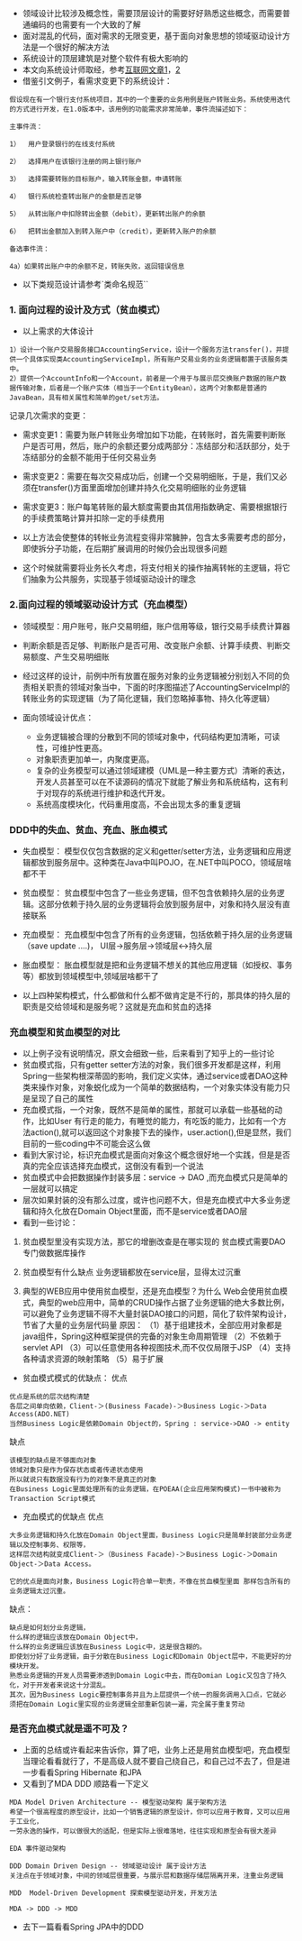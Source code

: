 - 领域设计比较涉及概念性，需要顶层设计的需要好好熟悉这些概念，而需要普通编码的也需要有一个大致的了解
- 面对混乱的代码，面对需求的无限变更，基于面向对象思想的领域驱动设计方法是一个很好的解决方法
- 系统设计的顶层建筑是对整个软件有极大影响的
- 本文向系统设计师取经，参考[互联网文章1](http://www.blogjava.net/johnnylzb/archive/2010/05/15/321057.html)，[2](https://kb.cnblogs.com/page/520746/)
- 借鉴引文例子，看需求变更下的系统设计：
```text
假设现在有一个银行支付系统项目，其中的一个重要的业务用例是账户转账业务。系统使用迭代的方式进行开发，在1.0版本中，该用例的功能需求非常简单，事件流描述如下：

主事件流：

1）  用户登录银行的在线支付系统

2）  选择用户在该银行注册的网上银行账户

3）  选择需要转账的目标账户，输入转账金额，申请转账

4）  银行系统检查转出账户的金额是否足够

5）  从转出账户中扣除转出金额（debit），更新转出账户的余额

6）  把转出金额加入到转入账户中（credit），更新转入账户的余额

备选事件流：

4a）如果转出账户中的余额不足，转账失败，返回错误信息
```
- 以下类规范设计请参考`类命名规范``

### 1. 面向过程的设计及方式（贫血模式）
- 以上需求的大体设计
```text
1）设计一个账户交易服务接口AccountingService，设计一个服务方法transfer()，并提供一个具体实现类AccountingServiceImpl，所有账户交易业务的业务逻辑都置于该服务类中。
2）提供一个AccountInfo和一个Account，前者是一个用于与展示层交换账户数据的账户数据传输对象，后者是一个账户实体（相当于一个EntityBean），这两个对象都是普通的JavaBean，具有相关属性和简单的get/set方法。

```

记录几次需求的变更：
- 需求变更1：需要为账户转账业务增加如下功能，在转账时，首先需要判断账户是否可用，然后，账户的余额还要分成两部分：冻结部分和活跃部分，处于冻结部分的金额不能用于任何交易业务
- 需求变更2：需要在每次交易成功后，创建一个交易明细账，于是，我们又必须在transfer()方面里面增加创建并持久化交易明细账的业务逻辑
- 需求变更3：账户每笔转账的最大额度需要由其信用指数确定、需要根据银行的手续费策略计算并扣除一定的手续费用


- 以上方法会使整体的转帐业务流程变得非常臃肿，包含太多需要考虑的部分，即使拆分子功能，在后期扩展调用的时候仍会出现很多问题
- 这个时候就需要将业务长久考虑，将支付相关的操作抽离转帐的主逻辑，将它们抽象为公共服务，实现基于领域驱动设计的理念

### 2.面向过程的领域驱动设计方式（充血模型）
- 领域模型：用户账号，账户交易明细，账户信用等级，银行交易手续费计算器
- 判断余额是否足够、判断账户是否可用、改变账户余额、计算手续费、判断交易额度、产生交易明细账
- 经过这样的设计，前例中所有放置在服务对象的业务逻辑被分别划入不同的负责相关职责的领域对象当中，下面的时序图描述了AccountingServiceImpl的转账业务的实现逻辑（为了简化逻辑，我们忽略掉事物、持久化等逻辑）


- 面向领域设计优点：
    - 业务逻辑被合理的分散到不同的领域对象中，代码结构更加清晰，可读性，可维护性更高。
    - 对象职责更加单一，内聚度更高。
    - 复杂的业务模型可以通过领域建模（UML是一种主要方式）清晰的表达，开发人员甚至可以在不读源码的情况下就能了解业务和系统结构，这有利于对现存的系统进行维护和迭代开发。
    - 系统高度模块化，代码重用度高，不会出现太多的重复逻辑
   

### DDD中的失血、贫血、充血、胀血模式
- 失血模型：
模型仅仅包含数据的定义和getter/setter方法，业务逻辑和应用逻辑都放到服务层中。这种类在Java中叫POJO，在.NET中叫POCO，领域层啥都不干

- 贫血模型：
贫血模型中包含了一些业务逻辑，但不包含依赖持久层的业务逻辑。这部分依赖于持久层的业务逻辑将会放到服务层中，对象和持久层没有直接联系

- 充血模型：
充血模型中包含了所有的业务逻辑，包括依赖于持久层的业务逻辑（save update ....)， UI层->服务层->领域层<->持久层

- 胀血模型：
胀血模型就是把和业务逻辑不想关的其他应用逻辑（如授权、事务等）都放到领域模型中,领域层啥都干了
  
- 以上四种架构模式，什么都做和什么都不做肯定是不行的，那具体的持久层的职责是交给领域和是服务呢？这就是充血和贫血的选择

### 充血模型和贫血模型的对比
- 以上例子没有说明情况，原文会细致一些，后来看到了知乎上的一些讨论
- 贫血模式指，只有getter setter方法的对象，我们很多开发都是这样，利用Spring一些架构根深蒂固的影响，我们定义实体，通过service或者DAO这种类来操作对象，对象蜕化成为一个简单的数据结构，一个对象实体没有能力只是呈现了自己的属性
- 充血模式指，一个对象，既然不是简单的属性，那就可以承载一些基础的动作，比如User 有行走的能力，有睡觉的能力，有吃饭的能力，比如有一个方法action(),就可以返回这个对象接下去的操作，user.action(),但是显然，我们目前的一些coding中不可能会这么做
- 看到大家讨论，标识充血模式是面向对象这个概念很好地一个实践，但是是否真的完全应该选择充血模式，这倒没有看到一个说法
- 贫血模式中会把数据操作封装多层：service -> DAO ,而充血模式只是简单的一层就可以搞定
- 层次如果封装的没有那么过度，或许也问题不大，但是充血模式中大多业务逻辑和持久化放在Domain Object里面，而不是service或者DAO层
- 看到一些讨论：
1. 贫血模型里没有实现方法，那它的增删改查是在哪实现的
贫血模式需要DAO专门做数据库操作

2. 贫血模型有什么缺点
业务逻辑都放在service层，显得太过沉重

3. 典型的WEB应用中使用贫血模型，还是充血模型？为什么
Web会使用贫血模式，典型的web应用中，简单的CRUD操作占据了业务逻辑的绝大多数比例，可以避免了业务逻辑不得不大量封装DAO接口的问题，简化了软件架构设计，节省了大量的业务层代码量
原因：
（1）基于组建技术，全部应用对象都是java组件，Spring这种框架提供的完备的对象生命周期管理
（2）不依赖于servlet API
（3）可以任意使用各种视图技术,而不仅仅局限于JSP
（4）支持各种请求资源的映射策略
（5）易于扩展

- 贫血模式模式的优缺点：
优点
```text
优点是系统的层次结构清楚
各层之间单向依赖，Client-＞(Business Facade)-＞Business Logic-＞Data Access(ADO.NET)
当然Business Logic是依赖Domain Object的，Spring : service->DAO -> entity
```
缺点
```text
该模型的缺点是不够面向对象
领域对象只是作为保存状态或者传递状态使用
所以就说只有数据没有行为的对象不是真正的对象
在Business Logic里面处理所有的业务逻辑，在POEAA(企业应用架构模式)一书中被称为Transaction Script模式
```
- 充血模式的优缺点
优点
```text
大多业务逻辑和持久化放在Domain Object里面，Business Logic只是简单封装部分业务逻辑以及控制事务、权限等，
这样层次结构就变成Client-＞（Business Facade)-＞Business Logic-＞Domain Object-＞Data Access。

它的优点是面向对象，Business Logic符合单一职责，不像在贫血模型里面 那样包含所有的业务逻辑太过沉重。
```
缺点：
```text
缺点是如何划分业务逻辑，
什么样的逻辑应该放在Domain Object中，
什么样的业务逻辑应该放在Business Logic中，这是很含糊的。
即使划分好了业务逻辑，由于分散在Business Logic和Domain Object层中，不能更好的分模块开发。
熟悉业务逻辑的开发人员需要渗透到Domain Logic中去，而在Domian Logic又包含了持久化，对于开发者来说这十分混乱。
其次，因为Business Logic要控制事务并且为上层提供一个统一的服务调用入口点，它就必须把在Domain Logic里实现的业务逻辑全部重新包装一遍，完全属于重复劳动

```


### 是否充血模式就是遥不可及？
- 上面的总结或许看起来告诉你，算了吧，业务上还是用贫血模型吧，充血模型当理论看看就行了，不是高级人就不要自己绕自己，和自己过不去了，但是进一步看看Spring  Hibernate 和JPA
- 又看到了MDA DDD 顺路看一下定义
```text
MDA Model Driven Architecture -- 模型驱动架构 属于架构方法
希望一个很高程度的原型设计，比如一个销售逻辑的原型设计，你可以应用于教育，又可以应用于工业化，
一劳永逸的操作，可以做很大的适配，但是实际上很难落地，往往实现和原型会有很大差异

EDA 事件驱动架构

DDD Domain Driven Design -- 领域驱动设计 属于设计方法
关注点在于领域对象，中间的领域层很重要，与展示层和数据存储层隔离开来，注重业务逻辑
 
MDD  Model-Driven Development 探索模型驱动开发，开发方法

MDA -> DDD -> MDD

```

- 去下一篇看看Spring JPA中的DDD